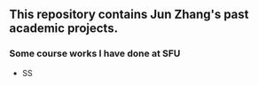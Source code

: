 ## This repository contains Jun Zhang's past academic projects.


### Some course works I have done at SFU
 - SS

